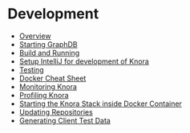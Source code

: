 <!---
 * Copyright © 2022 Swiss National Data and Service Center for the Humanities and/or DaSCH Service Platform contributors.
 * SPDX-License-Identifier: Apache-2.0
-->

# Development

- [Overview](overview.md)
- [Starting GraphDB](graphdb.md)
- [Build and Running](building-and-running.md)
- [Setup IntelliJ for development of Knora](intellij-config.md)
- [Testing](testing.md)
- [Docker Cheat Sheet](docker-cheat-sheet.md)
- [Monitoring Knora](monitoring.md)
- [Profiling Knora](profiling.md)
- [Starting the Knora Stack inside Docker Container](docker-compose.md)
- [Updating Repositories](updating-repositories.md)
- [Generating Client Test Data](generating-client-test-data.md)
